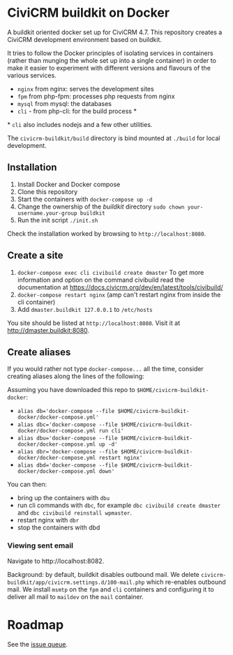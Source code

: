 # CiviCRM buildkit on Docker

A buildkit oriented docker set up for CiviCRM 4.7. This repository creates a CiviCRM development environment based on buildkit.

It tries to follow the Docker principles of isolating services in containers (rather than munging the whole set up into a single container) in order to make it easier to experiment with different versions and flavours of the various services.

* `nginx` from nginx: serves the development sites
* `fpm` from php-fpm: processes php requests from nginx
* `mysql` from mysql: the databases
* `cli` - from php-cli: for the build process *

\* `cli` also includes nodejs and a few other utilities.

The `civicrm-buildkit/build` directory is bind mounted at `./build` for local development.

## Installation

1. Install Docker and Docker compose
2. Clone this repository
3. Start the containers with `docker-compose up -d`
4. Change the ownership of the _buildkit_ directory `sudo chown your-username.your-group buildkit`
5. Run the init script `./init.sh`

Check the installation worked by browsing to `http://localhost:8080`.

## Create a site

1. `docker-compose exec cli civibuild create dmaster` To get more information and option on the command civibuild read the documentation at https://docs.civicrm.org/dev/en/latest/tools/civibuild/
2. `docker-compose restart nginx` (amp can't restart nginx from inside the cli container)
3. Add `dmaster.buildkit 127.0.0.1` to `/etc/hosts`

You site should be listed at `http://localhost:8080`. Visit it at http://dmaster.buildkit:8080.

## Create aliases

If you would rather not type `docker-compose...` all the time, consider creating aliases along the lines of the following:

Assuming you have downloaded this repo to `$HOME/civicrm-buildkit-docker`:

* `alias db='docker-compose --file $HOME/civicrm-buildkit-docker/docker-compose.yml'`
* `alias dbc='docker-compose --file $HOME/civicrm-buildkit-docker/docker-compose.yml run cli'`
* `alias dbu='docker-compose --file $HOME/civicrm-buildkit-docker/docker-compose.yml up -d'`
* `alias dbr='docker-compose --file $HOME/civicrm-buildkit-docker/docker-compose.yml restart nginx'`
* `alias dbd='docker-compose --file $HOME/civicrm-buildkit-docker/docker-compose.yml down'`

You can then:

* bring up the containers with `dbu`
* run cli commands with `dbc`, for example `dbc civibuild create dmaster` and `dbc civibuild reinstall wpmaster`.
* restart nginx with `dbr`
* stop the containers with dbd

### Viewing sent email

Navigate to http://localhost:8082.

Background: by default, buildkit disables outbound mail. We delete `civicrm-buildkit/app/civicrm.settings.d/100-mail.php` which re-enables outbound mail. We install `msmtp` on the `fpm` and `cli` containers and configuring it to deliver all mail to `maildev` on the `mail` container.

# Roadmap

See the [issue queue](https://github.com/michaelmcandrew/civicrm-buildkit-docker/issues).
